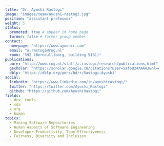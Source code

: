 ```yaml
---
title: "Dr. Ayushi Rastogi"
image: "images/team/ayushi-rastogi.jpg"
position: "assistant professor"
weight: 5
status:
  promoted: true # appear in home page
  former: false # former group member
contact:
  homepage: "https://www.ayushir.com"
  email: "a.rastogi@rug.nl"
  room: "592 (Bernoulliborg, building 5161)"
publications:
  pure: "http://www.rug.nl/staff/a.rastogi/research/publications.html"
  gscholar: "https://scholar.google.ch/citations?user=5afoUz4AAAAJ&hl=en&oi=ao"
  dblp: "https://dblp.org/pers/hd/r/Rastogi:Ayushi"
social:
  linkedin: "https://www.linkedin.com/in/ayushirastogi/"
  twitter: "https://twitter.com/Ayushi_Rastogi"
  github: "https://github.com/AyushiRastogi"
fields:
  - dev. tools
  - sda
  - org
  - human
topics:
  - Mining Software Repositories 
  - Human Aspects of Software Engineering 
  - Developer Productivity, Team Effectiveness 
  - Fairness, Diversity and Inclusion 
---
```


